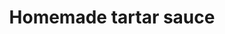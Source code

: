 ---
title: Homemade tartar sauce
favorite: true
source: 
source_url: 
yield: 
active_time: 
total_time: 
tags: 
  - condiments
ingredients: |-
  * 1 cup mayo 
  * Salt and pepper 
  * 1 tsp lemon juice 
  * 1/2 tsp horseradish sauce 
  * 2 tbsp spicy pickle, chopped fine 
  * 1/2 tsp onion powder
instructions:
---